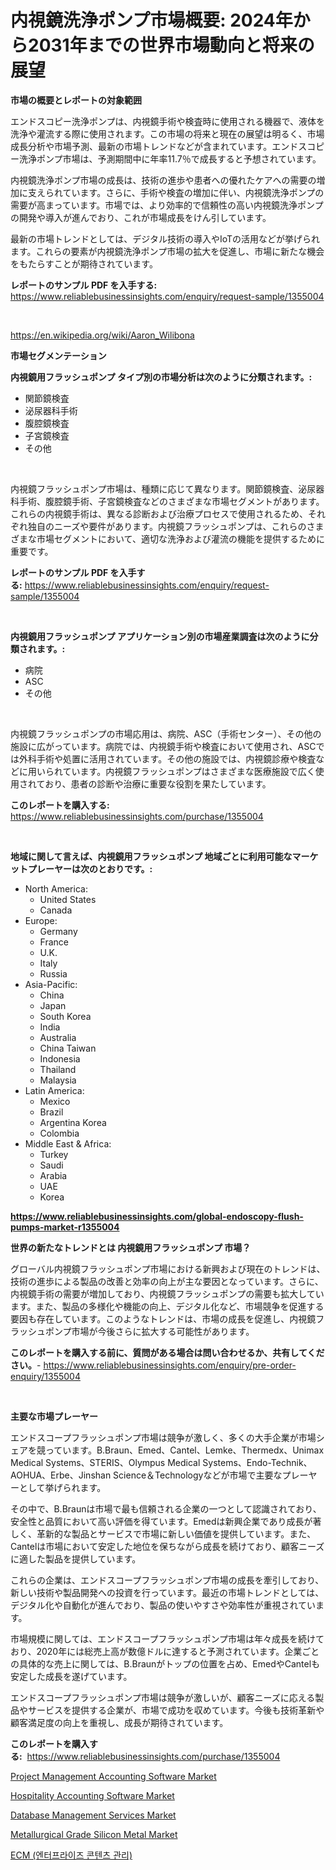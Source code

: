 <p><h1>内視鏡洗浄ポンプ市場概要: 2024年から2031年までの世界市場動向と将来の展望</h1></p><p><strong>市場の概要とレポートの対象範囲</strong></p>
<p><p>エンドスコピー洗浄ポンプは、内視鏡手術や検査時に使用される機器で、液体を洗浄や灌流する際に使用されます。この市場の将来と現在の展望は明るく、市場成長分析や市場予測、最新の市場トレンドなどが含まれています。エンドスコピー洗浄ポンプ市場は、予測期間中に年率11.7％で成長すると予想されています。</p><p>内視鏡洗浄ポンプ市場の成長は、技術の進歩や患者への優れたケアへの需要の増加に支えられています。さらに、手術や検査の増加に伴い、内視鏡洗浄ポンプの需要が高まっています。市場では、より効率的で信頼性の高い内視鏡洗浄ポンプの開発や導入が進んでおり、これが市場成長をけん引しています。</p><p>最新の市場トレンドとしては、デジタル技術の導入やIoTの活用などが挙げられます。これらの要素が内視鏡洗浄ポンプ市場の拡大を促進し、市場に新たな機会をもたらすことが期待されています。</p></p>
<p><strong>レポートのサンプル PDF を入手する:</strong> <a href="https://www.reliablebusinessinsights.com/enquiry/request-sample/1355004">https://www.reliablebusinessinsights.com/enquiry/request-sample/1355004</a></p>
<p>&nbsp;</p>
<p><a href="https://en.wikipedia.org/wiki/Aaron_Wilibona">https://en.wikipedia.org/wiki/Aaron_Wilibona</a></p>
<p><strong>市場セグメンテーション</strong></p>
<p><strong>内視鏡用フラッシュポンプ タイプ別の市場分析は次のように分類されます。:</strong></p>
<p><ul><li>関節鏡検査</li><li>泌尿器科手術</li><li>腹腔鏡検査</li><li>子宮鏡検査</li><li>その他</li></ul></p>
<p>&nbsp;</p>
<p><p>内視鏡フラッシュポンプ市場は、種類に応じて異なります。関節鏡検査、泌尿器科手術、腹腔鏡手術、子宮鏡検査などのさまざまな市場セグメントがあります。これらの内視鏡手術は、異なる診断および治療プロセスで使用されるため、それぞれ独自のニーズや要件があります。内視鏡フラッシュポンプは、これらのさまざまな市場セグメントにおいて、適切な洗浄および灌流の機能を提供するために重要です。</p></p>
<p><strong>レポートのサンプル PDF を入手する:</strong>&nbsp;<a href="https://www.reliablebusinessinsights.com/enquiry/request-sample/1355004">https://www.reliablebusinessinsights.com/enquiry/request-sample/1355004</a></p>
<p>&nbsp;</p>
<p><strong> 内視鏡用フラッシュポンプ アプリケーション別の市場産業調査は次のように分類されます。:</strong></p>
<p><ul><li>病院</li><li>ASC</li><li>その他</li></ul></p>
<p>&nbsp;</p>
<p><p>内視鏡フラッシュポンプの市場応用は、病院、ASC（手術センター）、その他の施設に広がっています。病院では、内視鏡手術や検査において使用され、ASCでは外科手術や処置に活用されています。その他の施設では、内視鏡診療や検査などに用いられています。内視鏡フラッシュポンプはさまざまな医療施設で広く使用されており、患者の診断や治療に重要な役割を果たしています。</p></p>
<p><strong>このレポートを購入する:</strong>&nbsp; <a href="https://www.reliablebusinessinsights.com/purchase/1355004">https://www.reliablebusinessinsights.com/purchase/1355004</a></p>
<p>&nbsp;</p>
<p><strong>地域に関して言えば、内視鏡用フラッシュポンプ 地域ごとに利用可能なマーケットプレーヤーは次のとおりです。:</strong></p>
<p><ul>
    <li>
        North America:
        <ul>
            <li>United States</li>
            <li>Canada</li>
        </ul>
    </li>
    <li>
        Europe:
        <ul>
            <li>Germany</li>
            <li>France</li>
            <li>U.K.</li>
            <li>Italy</li>
            <li>Russia</li>
        </ul>
    </li>
    <li>
        Asia-Pacific:
        <ul>
            <li>China</li>
            <li>Japan</li>
            <li>South Korea</li>
            <li>India</li>
            <li>Australia</li>
            <li>China Taiwan</li>
            <li>Indonesia</li>
            <li>Thailand</li>
            <li>Malaysia</li>
        </ul>
    </li>
    <li>
        Latin America:
        <ul>
            <li>Mexico</li>
            <li>Brazil</li>
            <li>Argentina Korea</li>
            <li>Colombia</li>
        </ul>
    </li>
    <li>
        Middle East & Africa:
        <ul>
            <li>Turkey</li>
            <li>Saudi</li>
            <li>Arabia</li>
            <li>UAE</li>
            <li>Korea</li>
        </ul>
    </li>
    </ul></p>
<p><strong><a href="https://www.reliablebusinessinsights.com/global-endoscopy-flush-pumps-market-r1355004">https://www.reliablebusinessinsights.com/global-endoscopy-flush-pumps-market-r1355004</a></strong>&nbsp;</p>
<p><strong>世界の新たなトレンドとは 内視鏡用フラッシュポンプ 市場？</strong></p>
<p><p>グローバル内視鏡フラッシュポンプ市場における新興および現在のトレンドは、技術の進歩による製品の改善と効率の向上が主な要因となっています。さらに、内視鏡手術の需要が増加しており、内視鏡フラッシュポンプの需要も拡大しています。また、製品の多様化や機能の向上、デジタル化など、市場競争を促進する要因も存在しています。このようなトレンドは、市場の成長を促進し、内視鏡フラッシュポンプ市場が今後さらに拡大する可能性があります。</p></p>
<p><strong>このレポートを購入する前に、質問がある場合は問い合わせるか、共有してください。</strong>- <a href="https://www.reliablebusinessinsights.com/enquiry/pre-order-enquiry/1355004">https://www.reliablebusinessinsights.com/enquiry/pre-order-enquiry/1355004</a></p>
<p>&nbsp;</p>
<p><strong>主要な市場プレーヤー</strong></p>
<p><p>エンドスコープフラッシュポンプ市場は競争が激しく、多くの大手企業が市場シェアを競っています。B.Braun、Emed、Cantel、Lemke、Thermedx、Unimax Medical Systems、STERIS、Olympus Medical Systems、Endo-Technik、AOHUA、Erbe、Jinshan Science＆Technologyなどが市場で主要なプレーヤーとして挙げられます。</p><p>その中で、B.Braunは市場で最も信頼される企業の一つとして認識されており、安全性と品質において高い評価を得ています。Emedは新興企業であり成長が著しく、革新的な製品とサービスで市場に新しい価値を提供しています。また、Cantelは市場において安定した地位を保ちながら成長を続けており、顧客ニーズに適した製品を提供しています。</p><p>これらの企業は、エンドスコープフラッシュポンプ市場の成長を牽引しており、新しい技術や製品開発への投資を行っています。最近の市場トレンドとしては、デジタル化や自動化が進んでおり、製品の使いやすさや効率性が重視されています。</p><p>市場規模に関しては、エンドスコープフラッシュポンプ市場は年々成長を続けており、2020年には総売上高が数億ドルに達すると予測されています。企業ごとの具体的な売上に関しては、B.Braunがトップの位置を占め、EmedやCantelも安定した成長を遂げています。</p><p>エンドスコープフラッシュポンプ市場は競争が激しいが、顧客ニーズに応える製品やサービスを提供する企業が、市場で成功を収めています。今後も技術革新や顧客満足度の向上を重視し、成長が期待されています。</p></p>
<p><strong>このレポートを購入する:</strong>&nbsp;&nbsp;<a href="https://www.reliablebusinessinsights.com/purchase/1355004">https://www.reliablebusinessinsights.com/purchase/1355004</a></p>
<p><p><a href="https://github.com/globismark/Market-Research-Report-List-4/blob/main/project-management-accounting-software-market.md">Project Management Accounting Software Market</a></p><p><a href="https://github.com/prosalinda88/Market-Research-Report-List-5/blob/main/hospitality-accounting-software-market.md">Hospitality Accounting Software Market</a></p><p><a href="https://issuu.com/reportprime-2/docs/database-management-services-market-size-2030.pptx">Database Management Services Market</a></p><p><a href="https://medium.com/@rontaybrewer02024/metallurgical-grade-silicon-metal-market-share-market-analysis-growth-trends-forecasts-for-6dd8503b3f6e">Metallurgical Grade Silicon Metal Market</a></p><p><a href="https://medium.com/@jerrodhilll68/%EA%B8%80%EB%A1%9C%EB%B2%8C-%EC%97%94%ED%84%B0%ED%94%84%EB%9D%BC%EC%9D%B4%EC%A6%88-%EC%BD%98%ED%85%90%EC%B8%A0-%EA%B4%80%EB%A6%AC-ecm-%EC%8B%9C%EC%9E%A5-%EC%A0%9C%ED%92%88-%EC%9C%A0%ED%98%95-%EC%9D%91%EC%9A%A9-%ED%94%84%EB%A1%9C%EA%B7%B8%EB%9E%A8%EB%B3%84-%EC%A7%80%EC%97%AD%EB%B3%84-%EB%B0%8F-%EA%B8%B0%EC%97%85%EB%B3%84-%EC%82%B0%EC%97%85-%EC%84%B8%EA%B7%B8%EB%A8%BC%ED%8A%B8-%EC%A0%84%EB%A7%9D-%EC%8B%9C%EC%9E%A5-%ED%8F%89%EA%B0%80-%EA%B2%BD%EC%9F%81-%EC%83%81%ED%99%A9-%ED%8A%B8%EB%A0%8C%EB%93%9C-%EB%B0%8F-%EC%98%88%EC%B8%A1-2024-5d3f8a6895ad">ECM (엔터프라이즈 콘텐츠 관리)</a></p></p>